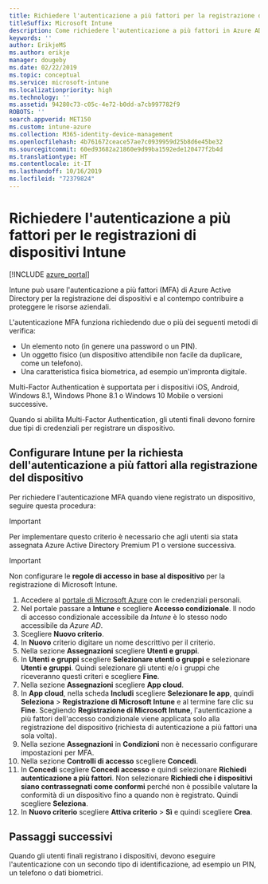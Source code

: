 ```yaml
---
title: Richiedere l'autenticazione a più fattori per la registrazione di dispositivi Intune
titleSuffix: Microsoft Intune
description: Come richiedere l'autenticazione a più fattori in Azure AD per la registrazione di dispositivi Intune.
keywords: ''
author: ErikjeMS
ms.author: erikje
manager: dougeby
ms.date: 02/22/2019
ms.topic: conceptual
ms.service: microsoft-intune
ms.localizationpriority: high
ms.technology: ''
ms.assetid: 94280c73-c05c-4e72-b0dd-a7cb997782f9
ROBOTS: ''
search.appverid: MET150
ms.custom: intune-azure
ms.collection: M365-identity-device-management
ms.openlocfilehash: 4b761672ceace57ae7c0939959d25b8d6e45be32
ms.sourcegitcommit: 60ed93682a21860e9d99ba1592ede120477f2b4d
ms.translationtype: HT
ms.contentlocale: it-IT
ms.lasthandoff: 10/16/2019
ms.locfileid: "72379824"
---
```

# <a name="require-multi-factor-authentication-for-intune-device-enrollments"></a>Richiedere l'autenticazione a più fattori per le registrazioni di dispositivi Intune

[!INCLUDE [azure_portal](../includes/azure_portal.md)]

Intune può usare l'autenticazione a più fattori (MFA) di Azure Active Directory per la registrazione dei dispositivi e al contempo contribuire a proteggere le risorse aziendali.

L'autenticazione MFA funziona richiedendo due o più dei seguenti metodi di verifica:

- Un elemento noto (in genere una password o un PIN).
- Un oggetto fisico (un dispositivo attendibile non facile da duplicare, come un telefono).
- Una caratteristica fisica biometrica, ad esempio un'impronta digitale.

Multi-Factor Authentication è supportata per i dispositivi iOS, Android, Windows 8.1, Windows Phone 8.1 o Windows 10 Mobile o versioni successive.

Quando si abilita Multi-Factor Authentication, gli utenti finali devono fornire due tipi di credenziali per registrare un dispositivo.

## <a name="configure-intune-to-require-multi-factor-authentication-at-device-enrollment"></a>Configurare Intune per la richiesta dell'autenticazione a più fattori alla registrazione del dispositivo

Per richiedere l'autenticazione MFA quando viene registrato un dispositivo, seguire questa procedura:

>[!Important]
>Per implementare questo criterio è necessario che agli utenti sia stata assegnata Azure Active Directory Premium P1 o versione successiva.

>[!Important]
>Non configurare le **regole di accesso in base al dispositivo** per la registrazione di Microsoft Intune.

1. Accedere al [portale di Microsoft Azure](https://portal.azure.com) con le credenziali personali.
2. Nel portale passare a **Intune** e scegliere **Accesso condizionale**. Il nodo di accesso condizionale accessibile da *Intune* è lo stesso nodo accessibile da *Azure AD*.
4. Scegliere **Nuovo criterio**.
5. In **Nuovo** criterio digitare un nome descrittivo per il criterio.
6. Nella sezione **Assegnazioni** scegliere **Utenti e gruppi**. 
7. In **Utenti e gruppi** scegliere **Selezionare utenti o gruppi** e selezionare **Utenti e gruppi**. Quindi selezionare gli utenti e/o i gruppi che riceveranno questi criteri e scegliere **Fine**.
8. Nella sezione **Assegnazioni** scegliere **App cloud**.
9. In **App cloud**, nella scheda **Includi** scegliere **Selezionare le app**, quindi **Seleziona** > **Registrazione di Microsoft Intune** e al termine fare clic su **Fine**. Scegliendo **Registrazione di Microsoft Intune**, l'autenticazione a più fattori dell'accesso condizionale viene applicata solo alla registrazione del dispositivo (richiesta di autenticazione a più fattori una sola volta).
10. Nella sezione **Assegnazioni** in **Condizioni** non è necessario configurare impostazioni per MFA.
11. Nella sezione **Controlli di accesso** scegliere **Concedi**.
12. In **Concedi** scegliere **Concedi accesso** e quindi selezionare **Richiedi autenticazione a più fattori**. Non selezionare **Richiedi che i dispositivi siano contrassegnati come conformi** perché non è possibile valutare la conformità di un dispositivo fino a quando non è registrato. Quindi scegliere **Seleziona**.
13. In **Nuovo criterio** scegliere **Attiva criterio** > **Sì** e quindi scegliere **Crea**.



## <a name="next-steps"></a>Passaggi successivi

Quando gli utenti finali registrano i dispositivi, devono eseguire l'autenticazione con un secondo tipo di identificazione, ad esempio un PIN, un telefono o dati biometrici.
